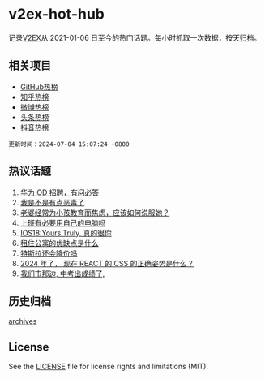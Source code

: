 # v2ex-hot-hub

 记录[V2EX](https://www.v2ex.com/)从 2021-01-06 日至今的热门话题。每小时抓取一次数据，按天[归档](archives)。
 
 ## 相关项目

- [GitHub热榜](https://github.com/it985/github-hot-hub)
- [知乎热榜](https://github.com/it985/zhihu-hot-hub)
- [微博热榜](https://github.com/it985/weibo-hot-hub)
- [头条热榜](https://github.com/it985/toutiao-hot-hub)
- [抖音热榜](https://github.com/it985/douyin-hot-hub)


 `更新时间：2024-07-04 15:07:24 +0800`

## 热议话题

1. [华为 OD 招聘，有问必答](https://www.v2ex.com/t/1054605)
1. [我是不是有点恶毒了](https://www.v2ex.com/t/1054684)
1. [老婆经常为小孩教育而焦虑，应该如何说服她？](https://www.v2ex.com/t/1054586)
1. [上班有必要用自己的电脑吗](https://www.v2ex.com/t/1054698)
1. [IOS18:Yours.Truly. 真的很你](https://www.v2ex.com/t/1054591)
1. [租住公寓的优缺点是什么](https://www.v2ex.com/t/1054741)
1. [特斯拉还会降价吗](https://www.v2ex.com/t/1054789)
1. [2024 年了， 现在 REACT 的 CSS 的正确姿势是什么？](https://www.v2ex.com/t/1054680)
1. [我们市那边, 中考出成绩了,](https://www.v2ex.com/t/1054734)

## 历史归档

[archives](archives)

## License

See the [LICENSE](LICENSE) file for license rights and limitations (MIT).
